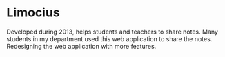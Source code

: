 # Limocius
Developed during 2013, helps students and teachers to share notes.
Many students in my department used this web application to share the notes.
Redesigning the web application with more features.